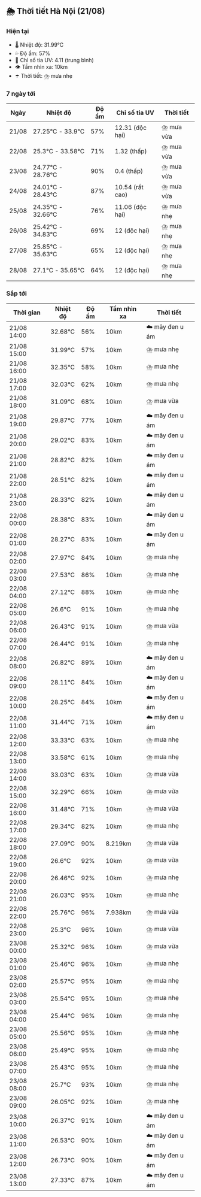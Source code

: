 ## 🌦️ Thời tiết Hà Nội (21/08)

### Hiện tại

- 🌡️ Nhiệt độ: 31.99℃
- 💦 Độ ẩm: 57%
- 🌟 Chỉ số tia UV: 4.11 (trung bình)
- 👁️ Tầm nhìn xa: 10km
- ☂️ Thời tiết: ⛈️ mưa nhẹ

### 7 ngày tới

| Ngày | Nhiệt độ | Độ ẩm | Chỉ số tia UV | Thời tiết |
| --- | --- | --- | --- | --- |
| 21/08 | 27.25℃ - 33.9℃ | 57% | 12.31 (độc hại) | ⛈️ mưa vừa |
| 22/08 | 25.3℃ - 33.58℃ | 71% | 1.32 (thấp) | ⛈️ mưa vừa |
| 23/08 | 24.77℃ - 28.76℃ | 90% | 0.4 (thấp) | ⛈️ mưa vừa |
| 24/08 | 24.01℃ - 28.43℃ | 87% | 10.54 (rất cao) | ⛈️ mưa vừa |
| 25/08 | 24.35℃ - 32.66℃ | 76% | 11.06 (độc hại) | ⛈️ mưa nhẹ |
| 26/08 | 25.42℃ - 34.83℃ | 69% | 12 (độc hại) | ⛈️ mưa nhẹ |
| 27/08 | 25.85℃ - 35.63℃ | 65% | 12 (độc hại) | ⛈️ mưa nhẹ |
| 28/08 | 27.1℃ - 35.65℃ | 64% | 12 (độc hại) | ⛈️ mưa nhẹ |

### Sắp tới

| Thời gian | Nhiệt độ | Độ ẩm | Tầm nhìn xa | Thời tiết |
| --- | --- | --- | --- | --- |
| 21/08 14:00 | 32.68℃ | 56% | 10km | ☁️ mây đen u ám |
| 21/08 15:00 | 31.99℃ | 57% | 10km | ⛈️ mưa nhẹ |
| 21/08 16:00 | 32.35℃ | 58% | 10km | ⛈️ mưa nhẹ |
| 21/08 17:00 | 32.03℃ | 62% | 10km | ⛈️ mưa nhẹ |
| 21/08 18:00 | 31.09℃ | 68% | 10km | ⛈️ mưa vừa |
| 21/08 19:00 | 29.87℃ | 77% | 10km | ☁️ mây đen u ám |
| 21/08 20:00 | 29.02℃ | 83% | 10km | ☁️ mây đen u ám |
| 21/08 21:00 | 28.82℃ | 82% | 10km | ☁️ mây đen u ám |
| 21/08 22:00 | 28.51℃ | 82% | 10km | ☁️ mây đen u ám |
| 21/08 23:00 | 28.33℃ | 82% | 10km | ☁️ mây đen u ám |
| 22/08 00:00 | 28.38℃ | 83% | 10km | ☁️ mây đen u ám |
| 22/08 01:00 | 28.27℃ | 83% | 10km | ☁️ mây đen u ám |
| 22/08 02:00 | 27.97℃ | 84% | 10km | ⛈️ mưa nhẹ |
| 22/08 03:00 | 27.53℃ | 86% | 10km | ⛈️ mưa nhẹ |
| 22/08 04:00 | 27.12℃ | 88% | 10km | ⛈️ mưa nhẹ |
| 22/08 05:00 | 26.6℃ | 91% | 10km | ⛈️ mưa nhẹ |
| 22/08 06:00 | 26.43℃ | 91% | 10km | ⛈️ mưa vừa |
| 22/08 07:00 | 26.44℃ | 91% | 10km | ⛈️ mưa nhẹ |
| 22/08 08:00 | 26.82℃ | 89% | 10km | ☁️ mây đen u ám |
| 22/08 09:00 | 28.11℃ | 84% | 10km | ☁️ mây đen u ám |
| 22/08 10:00 | 28.25℃ | 84% | 10km | ☁️ mây đen u ám |
| 22/08 11:00 | 31.44℃ | 71% | 10km | ☁️ mây đen u ám |
| 22/08 12:00 | 33.33℃ | 63% | 10km | ⛈️ mưa nhẹ |
| 22/08 13:00 | 33.58℃ | 61% | 10km | ⛈️ mưa nhẹ |
| 22/08 14:00 | 33.03℃ | 63% | 10km | ⛈️ mưa vừa |
| 22/08 15:00 | 32.29℃ | 66% | 10km | ⛈️ mưa vừa |
| 22/08 16:00 | 31.48℃ | 71% | 10km | ⛈️ mưa vừa |
| 22/08 17:00 | 29.34℃ | 82% | 10km | ⛈️ mưa nhẹ |
| 22/08 18:00 | 27.09℃ | 90% | 8.219km | ⛈️ mưa vừa |
| 22/08 19:00 | 26.6℃ | 92% | 10km | ⛈️ mưa vừa |
| 22/08 20:00 | 26.46℃ | 92% | 10km | ⛈️ mưa nhẹ |
| 22/08 21:00 | 26.03℃ | 95% | 10km | ⛈️ mưa nhẹ |
| 22/08 22:00 | 25.76℃ | 96% | 7.938km | ⛈️ mưa vừa |
| 22/08 23:00 | 25.3℃ | 96% | 10km | ⛈️ mưa vừa |
| 23/08 00:00 | 25.32℃ | 96% | 10km | ⛈️ mưa vừa |
| 23/08 01:00 | 25.46℃ | 96% | 10km | ⛈️ mưa nhẹ |
| 23/08 02:00 | 25.57℃ | 95% | 10km | ⛈️ mưa nhẹ |
| 23/08 03:00 | 25.54℃ | 95% | 10km | ⛈️ mưa nhẹ |
| 23/08 04:00 | 25.44℃ | 96% | 10km | ⛈️ mưa nhẹ |
| 23/08 05:00 | 25.56℃ | 95% | 10km | ⛈️ mưa nhẹ |
| 23/08 06:00 | 25.49℃ | 95% | 10km | ⛈️ mưa nhẹ |
| 23/08 07:00 | 25.43℃ | 95% | 10km | ⛈️ mưa nhẹ |
| 23/08 08:00 | 25.7℃ | 93% | 10km | ⛈️ mưa nhẹ |
| 23/08 09:00 | 26.05℃ | 92% | 10km | ⛈️ mưa nhẹ |
| 23/08 10:00 | 26.37℃ | 91% | 10km | ☁️ mây đen u ám |
| 23/08 11:00 | 26.53℃ | 90% | 10km | ☁️ mây đen u ám |
| 23/08 12:00 | 26.73℃ | 90% | 10km | ☁️ mây đen u ám |
| 23/08 13:00 | 27.33℃ | 87% | 10km | ☁️ mây đen u ám |
